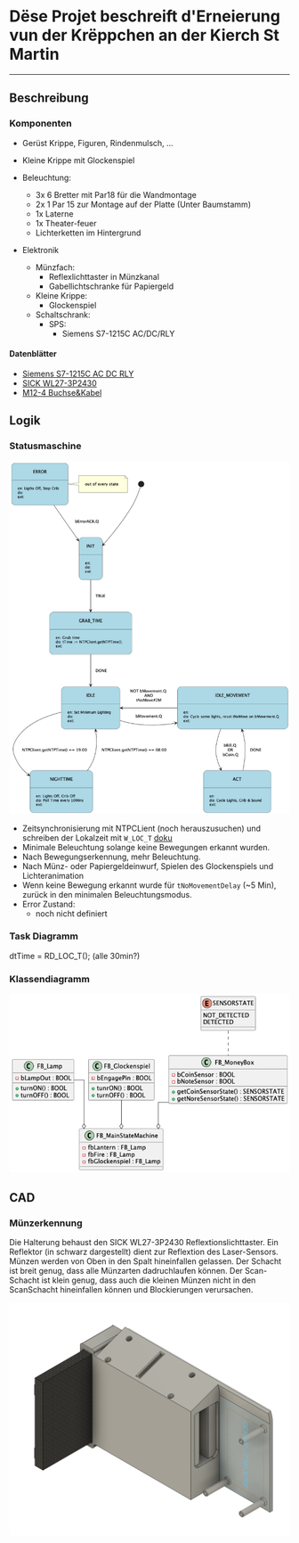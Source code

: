 # Dëse Projet beschreift d'Erneierung vun der Krëppchen an der Kierch St Martin

***

## Beschreibung

### Komponenten

- Gerüst Krippe, Figuren, Rindenmulsch, ...
- Kleine Krippe mit Glockenspiel
- Beleuchtung:
    - 3x 6 Bretter mit Par18 für die Wandmontage
    - 2x 1 Par 15 zur Montage auf der Platte (Unter Baumstamm)
    - 1x Laterne
    - 1x Theater-feuer
    - Lichterketten im Hintergrund

- Elektronik
    - Münzfach:
        - Reflexlichttaster in Münzkanal 
        - Gabellichtschranke für Papiergeld
    - Kleine Krippe:
        - Glockenspiel
    - Schaltschrank:
        - SPS:
            - Siemens S7-1215C AC/DC/RLY


#### Datenblätter

- [Siemens S7-1215C AC DC RLY](./Datasheets/Siemens_S71215_AC-DC-RLY.pdf)
- [SICK WL27-3P2430](./Datasheets/Sick_Lichtschranke_WL27-3P2430_1027769_de.pdf)
- [M12-4 Buchse&Kabel](./Datasheets/SICK_M12-5_Buchse_dataSheet_YF2A14-050VB3XLEAX_2096235_de.pdf)

            

## Logik

### Statusmaschine

![Krippe_Statusmaschine](./out/diagrams/stateMachine/stateMachine.png)

- Zeitsynchronisierung mit NTPCLient (noch herauszusuchen) und schreiben der Lokalzeit mit ``W_LOC_T`` [doku](https://support.industry.siemens.com/cs/mdm/109747174?c=81662456587&dl=ru&lc=en-US)
- Minimale Beleuchtung solange keine Bewegungen erkannt wurden. 
- Nach Bewegungserkennung, mehr Beleuchtung. 
- Nach Münz- oder Papiergeldeinwurf, Spielen des Glockenspiels und Lichteranimation
- Wenn keine Bewegung erkannt wurde für ``tNoMovementDelay`` (~5 Min), zurück in den minimalen Beleuchtungsmodus. 
- Error Zustand:
    - noch nicht definiert

### Task Diagramm

dtTime = RD_LOC_T(); (alle 30min?)

### Klassendiagramm

![Klassendiagramm_Krippe_StMartin](./out/diagrams/classDiag/classDiag.png "Klassendiagramm_Krippe_StMartin")


## CAD

### Münzerkennung

Die Halterung behaust den SICK WL27-3P2430 Reflextionslichttaster. Ein Reflektor (in schwarz dargestellt) dient zur Reflextion des Laser-Sensors. Münzen werden von Oben in den Spalt hineinfallen gelassen. Der Schacht ist breit genug, dass alle Münzarten dadruchlaufen können. Der Scan-Schacht ist klein genug, dass auch die kleinen Münzen nicht in den ScanSchacht hineinfallen können und Blockierungen verursachen. 

![Sensor-Halter für Münzen](./CAD/CoinSensorTray/CoinSensorTray_Image.png)